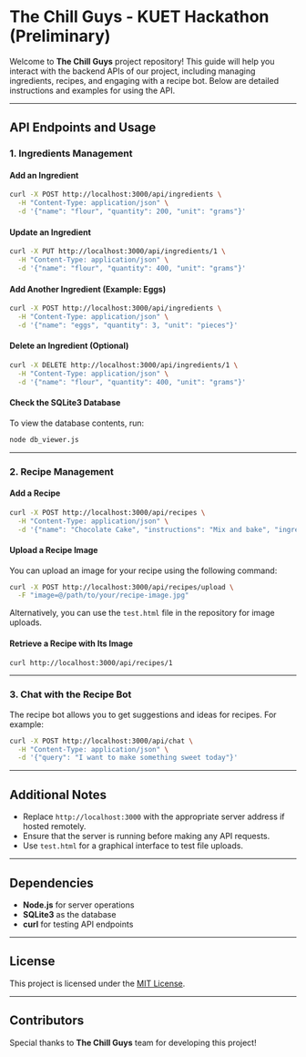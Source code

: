 # The Chill Guys - KUET Hackathon (Preliminary)

Welcome to **The Chill Guys** project repository! This guide will help you interact with the backend APIs of our project, including managing ingredients, recipes, and engaging with a recipe bot. Below are detailed instructions and examples for using the API.

---

## API Endpoints and Usage

### 1. **Ingredients Management**

#### Add an Ingredient
```bash
curl -X POST http://localhost:3000/api/ingredients \
  -H "Content-Type: application/json" \
  -d '{"name": "flour", "quantity": 200, "unit": "grams"}'
```

#### Update an Ingredient
```bash
curl -X PUT http://localhost:3000/api/ingredients/1 \
  -H "Content-Type: application/json" \
  -d '{"name": "flour", "quantity": 400, "unit": "grams"}'
```

#### Add Another Ingredient (Example: Eggs)
```bash
curl -X POST http://localhost:3000/api/ingredients \
  -H "Content-Type: application/json" \
  -d '{"name": "eggs", "quantity": 3, "unit": "pieces"}'
```

#### Delete an Ingredient (Optional)
```bash
curl -X DELETE http://localhost:3000/api/ingredients/1 \
  -H "Content-Type: application/json" \
  -d '{"name": "flour", "quantity": 400, "unit": "grams"}'
```

#### Check the SQLite3 Database
To view the database contents, run:
```bash
node db_viewer.js
```

---

### 2. **Recipe Management**

#### Add a Recipe
```bash
curl -X POST http://localhost:3000/api/recipes \
  -H "Content-Type: application/json" \
  -d '{"name": "Chocolate Cake", "instructions": "Mix and bake", "ingredients": "flour, sugar, cocoa", "tags": "dessert,sweet"}'
```

#### Upload a Recipe Image
You can upload an image for your recipe using the following command:
```bash
curl -X POST http://localhost:3000/api/recipes/upload \
  -F "image=@/path/to/your/recipe-image.jpg"
```
Alternatively, you can use the `test.html` file in the repository for image uploads.

#### Retrieve a Recipe with Its Image
```bash
curl http://localhost:3000/api/recipes/1
```

---

### 3. **Chat with the Recipe Bot**

The recipe bot allows you to get suggestions and ideas for recipes. For example:
```bash
curl -X POST http://localhost:3000/api/chat \
  -H "Content-Type: application/json" \
  -d '{"query": "I want to make something sweet today"}'
```

---

## Additional Notes
- Replace `http://localhost:3000` with the appropriate server address if hosted remotely.
- Ensure that the server is running before making any API requests.
- Use `test.html` for a graphical interface to test file uploads.

---

## Dependencies
- **Node.js** for server operations
- **SQLite3** as the database
- **curl** for testing API endpoints

---

## License
This project is licensed under the [MIT License](LICENSE).

---

## Contributors
Special thanks to **The Chill Guys** team for developing this project!
